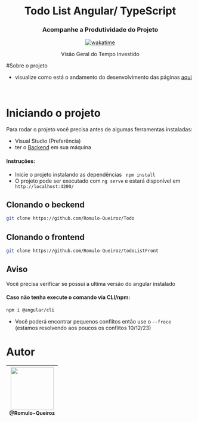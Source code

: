 <h1 align="center">Todo List Angular/ TypeScript</h1>
<div align="center">
  <h3>Acompanhe a Produtividade do Projeto</h2>
  <a href="https://wakatime.com/badge/github/Romulo-Queiroz/Task-Manager-Frontend"><img align="center" src="https://wakatime.com/badge/github/Romulo-Queiroz/Task-Manager-Frontend.svg" alt="wakatime"></a>
  <p>Visão Geral do Tempo Investido</p>
</div>

#Sobre o projeto
* visualize como está o andamento do desenvolvimento das páginas <a href="./VISUALIZAR.md"> aqui </a>

<br />

# Iniciando o projeto
Para rodar o projeto você precisa antes de algumas ferramentas instaladas:
* Visual Studio (Preferência)
* ter o  <a href="https://github.com/Romulo-Queiroz/Todo" target="blank">Backend</a> em sua máquina
#### Instruções:
* Inicie o projeto instalando as dependências ``` npm install```
* O projeto pode ser executado com ``` ng serve ``` e estará disponível em ``` http://localhost:4200/```


## Clonando o beckend
```bash
git clone https://github.com/Romulo-Queiroz/Todo
```
## Clonando o frontend
```bash
git clone https://github.com/Romulo-Queiroz/todoListFront
```
## Aviso
Você precisa verificar se possui a ultima versão do angular instalado

#### Caso não tenha execute o comando via CLI/npm:
```bash
npm i @angular/cli
```
* Você poderá encontrar pequenos conflitos então use o ```--froce``` (estamos resolvendo aos poucos os conflitos 10/12/23)
# Autor
<div align="center">

| [<img src="https://github.com/Romulo-Queiroz.png?size=115" width=115><br><sub>@Romulo-Queiroz</sub>](https://github.com/Romulo-Queiroz) |
| :-------------------------------------------------------------------------------------------------------------------------------------: |

</div>
